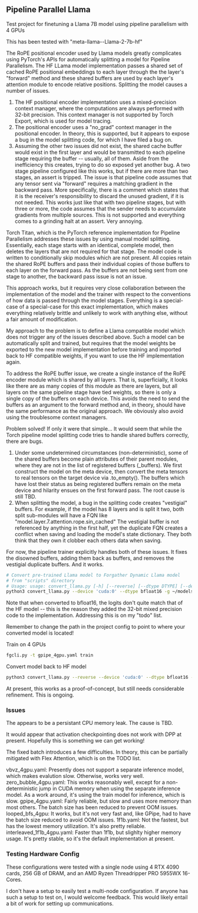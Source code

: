 ## Pipeline Parallel Llama

Test project for finetuning a Llama 7B model using pipeline parallelism with 4 GPUs

This has been tested with "meta-llama--Llama-2-7b-hf"

The RoPE positional encoder used by Llama models greatly complicates using PyTorch's APIs for automatically splitting a model for Pipeline Parallelism. The HF LLama model implementation passes a shared set of cached RoPE positional embeddings to each layer through the the layer's "forward" method and these shared buffers are used by each layer's attention module to encode relative positions. Splitting the model causes a number of issues.

1. The HF positional encoder implementation uses a mixed-precision context manager, where the computations are always performed with 32-bit precision. This context manager is not supported by Torch Export, which is used for model tracing.
2. The positional encoder uses a "no_grad" context manager in the positional encoder. In theory, this is supported, but it appears to expose a bug in the model splitting code, for which I have filed a bug on.
3. Assuming the other two issues did not exist, the shared cache buffer would exist in the first layer and would be transmitted to each pipeline stage requiring the buffer -- usually, all of them. Aside from the inefficiency this creates, trying to do so exposed yet another bug. A two stage pipeline configured like this works, but if there are more than two stages, an assert is tripped. The issue is that pipeline code assumes that any tensor sent via "forward" requires a matching gradient in the backward pass. More specifically, there is a comment which states that it is the receiver's responsibility to discard the unused gradient, if it is not needed. This works just like that with two pipeline stages, but with three or more, the code assumes that the sender needs to accumulate gradients from multiple sources. This is not supported and everything comes to a grinding halt at an assert. Very annoying.

Torch Titan, which is the PyTorch reference implementation for Pipeline Parallelism addresses these issues by using manual model splitting. Essentially, each stage starts with an identical, complete model, then deletes the layers that are not required for that stage. The model code is written to conditionally skip modules which are not present. All copies retain the shared RoPE buffers and pass their individual copies of those buffers to each layer on the forward pass. As the buffers are not being sent from one stage to another, the backward pass issue is not an issue.

This approach works, but it requires very close collaboration between the implementation of the model and the trainer with respect to the conventions of how data is passed through the model stages. Everything is a special-case of a special-case for this exact implementation, which makes everything relatively brittle and unlikely to work with anything else, without a fair amount of modification.

My approach to the problem is to define a Llama compatible model which does not trigger any of the issues described above. Such a model can be automatically split and trained, but requires that the model weights be exported to the new model implementation before training and imported back to HF compatible weights, if you want to use the HF implementation again.

To address the RoPE buffer issue, we create a single instance of the RoPE encoder module which is shared by all layers. That is, superficially, it looks like there are as many copies of this module as there are layers, but all layers on the same pipeline stage have tied weights, so there is only a single copy of the buffers on each device. This avoids the need to send the buffers as an argument to the forward method and, in theory, should have the same performance as the original approach. We obviously also avoid using the troublesome context managers.

Problem solved! If only it were that simple... It would seem that while the Torch pipeline model splitting code tries to handle shared buffers correctly, there are bugs.

1. Under some undetermined circumstances (non-deterministic), some of the shared buffers become plain attributes of their parent modules, where they are not in the list of registered buffers (_buffers). We first construct the model on the meta device, then convert the meta tensors to real tensors on the target device via .to_empty(). The buffers which have lost their status as being registered buffers remain on the meta device and hilarity ensues on the first forward pass. The root cause is still TBD.
2. When splitting the model, a bug in the splitting code creates "vestigial" buffers. For example, if the model has 8 layers and is split it two, both split sub-modules will have a FQN like "model.layer.7.attention.rope.sin_cached" The vestigial buffer is not referenced by anything in the first half, yet the duplicate FQN creates a conflict when saving and loading the model's state dictionary. They both think that they own it clobber each others data when saving.

For now, the pipeline trainer explicitly handles both of these issues. It fixes the disowned buffers, adding them back as buffers, and removes the vestigial duplicate buffers. And it works.

```bash
# Convert pre-trained Llama model to Forgather Dynamic Llama model
# from "scripts" directory
# Usage: usage: convert_llama.py [-h] [--reverse] [--dtype DTYPE] [--device DEVICE] [-g] [--prompt PROMPT] [--debug-params] src_model_path dst_model_path
python3 convert_llama.py --device 'cuda:0' --dtype bfloat16 -g ~/models/meta-llama--Llama-2-7b-hf/ ~/models/llama-2-7b-fg/
```

Note that when converted to bfloat16, the logits don't quite match that of the HF model -- this is the reason they added the 32-bit mixed precision code to the implementation. Addressing this is on my "todo" list.

Remember to change the path in the project config to point to where your converted model is located!

Train on 4 GPUs

```bash
fgcli.py -t gpipe_4gpu.yaml train
```

Convert model back to HF model

```bash
python3 convert_llama.py --reverse --device 'cuda:0' --dtype bfloat16 -g ~/models/llama-2-7b-fg/ ~/models/finetuned-Llama-2-7b-hf/
```

At present, this works as a proof-of-concept, but still needs considerable refinement. This is ongoing.

### Issues

The appears to be a persistant CPU memory leak. The cause is TBD.

It would appear that activation checkpointing does not work with DPP at present. Hopefully this is something we can get working!

The fixed batch introduces a few difficulties. In theory, this can be partially mitigated with Flex Attention, which is on the TODO list.

vbvz_4gpu.yaml: Presently does not support a separate inference model, which makes evalution slow. Otherwise, works very well.
zero_bubble_4gpu.yaml: This works reasonably well, except for a non-deterministic jump in CUDA memory when using the separate inference model. As a work around, it's using the train model for inference, which is slow.
gpipe_4gpu.yaml: Fairly reliable, but slow and uses more memory than most others. The batch size has been reduced to prevent OOM issues.
looped_bfs_4gpu: It works, but it's not very fast and, like GPipe, had to have the batch size reduced to avoid OOM issues.
1f1b.yaml: Not the fastest, but has the lowest memory utilization. It's also pretty reliable.
interleaved_1f1b_4gpu.yaml: Faster than 1f1b, but slighlty higher memory usage. It's pretty stable, so it's the default implementation at present.

### Testing Hardware Config

These configurations were tested with a single node using 4 RTX 4090 cards, 256 GB of DRAM, and an AMD Ryzen Threadripper PRO 5955WX 16-Cores.

I don't have a setup to easily test a multi-node configuration. If anyone has such a setup to test on, I would welcome feedback. This would likely entail a bit of work for setting up communications.